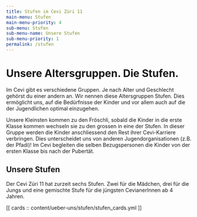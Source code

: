 ```yaml
---
title: Stufen im Cevi Züri 11
main-menu: Stufen
main-menu-priority: 4
sub-menu: Stufen
sub-menu-name: Unsere Stufen
sub-menu-priority: 1
permalink: /stufen
---
```


# Unsere Altersgruppen. Die Stufen.

Im Cevi gibt es verschiedene Gruppen. Je nach Alter und Geschlecht gehörst du einer andern an. Wir nennen diese
Altersgruppen Stufen. Dies ermöglicht uns, auf die Bedürfnisse der Kinder und vor allem auch auf die der Jugendlichen
optimal einzugehen.

Unsere Kleinsten kommen zu den Fröschli, sobald die Kinder in die erste Klasse kommen wechseln sie zu den grossen in
eine der Stufen. In dieser Gruppe werden die Kinder anschliessend den Rest ihrer Cevi-Karriere verbringen. Dies
unterscheidet uns von anderen Jugendorganisationen (z.B. der Pfadi)! Im Cevi begleiten die selben Bezugspersonen die
Kinder von der ersten Klasse bis nach der Pubertät.

## Unsere Stufen

Der Cevi Züri 11 hat zurzeit sechs Stufen. Zwei für die Mädchen, drei für die Jungs und eine gemischte Stufe für die
jüngsten CevianerInnen ab 4 Jahren.

[[ cards :: content/ueber-uns/stufen/stufen_cards.yml ]]

